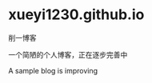 xueyi1230.github.io
===================

<p>削一博客</p>
<p>一个简陋的个人博客，正在逐步完善中</p>
<p>A sample blog is improving</p>
